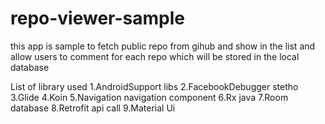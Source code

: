 # repo-viewer-sample
this app is sample to fetch public repo from gihub and show in the list and allow users to comment for each repo which will be stored in the local database


List of library used
    1.AndroidSupport libs
    2.FacebookDebugger stetho
    3.Glide
    4.Koin
    5.Navigation navigation component
    6.Rx java
    7.Room database
    8.Retrofit api call
    9.Material Ui
